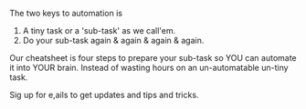 The two keys to automation is
1. A tiny task or a 'sub-task' as we call'em.
2. Do your sub-task again & again & again & again.

Our cheatsheet is four steps to prepare your sub-task so YOU can automate it into YOUR brain. Instead of wasting hours on an un-automatable un-tiny task.

Sig up for e,ails to get updates and tips and tricks.

<!-- Or maybe you're interested in the talk that started it all? **A privacy-first period tracker? Is it even possible?** held at JSConf Budapest. -->
